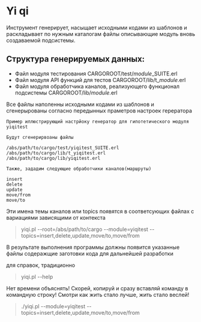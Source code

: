 # Yi qi
Инструмент генерирует, насыщает исходными кодами из шаблонов
и раскладывает по нужным каталогам файлы описывающие модуль вновь 
создаваемой подсистемы.

## Структура генерируемых данных:
* Файл модуля тестирования
	CARGOROOT/test/*module*_SUITE.erl
* Файл модуля API функций для тестов
	CARGOROOT/lib/t_*module*.erl
* Файл модуля обработчика каналов, реализующего функционал подсистемы
	CARGOROOT/lib/*module*.erl

Все файлы наполенны исходными кодами из шаблонов и сгенерырованы согласно 
передынных праметров настроек герератора

```
Пример иллюстрирующий настрйоку генератор для гипотетического модуля yiqitest

Будут сгенерирвоаны файлы

/abs/path/to/cargo/test/yiqitest_SUITE.erl
/abs/path/to/cargo/lib/t_yiqitest.erl
/abs/path/to/cargo/lib/yiqitest.erl

Также, зададим следующие обработчики каналов(маршруты)

insert
delete
update
move/from
move/to
```

Эти имена темы каналов или topics появятся в соответсующих файлах
с вариациями зависящими от контекста


> yiqi.pl --root=/abs/path/to/cargo --module=yiqitest --topics=insert,delete,update,move/to,move/from

В результате выполнения программы должны появится указанные файлы 
содеражщие заготовки кода для дальнейшей разработки

для справок, традиционно

> yiqi.pl --help

Нет времени объяснять! 
Скорей, копируй и сразу вставляй команду в командную строку!
Смотри как жить стало лучше, жить стало веслей!


> ./yiqi.pl --module=yiqitest --topics=insert,delete,update,move/to,move/from
